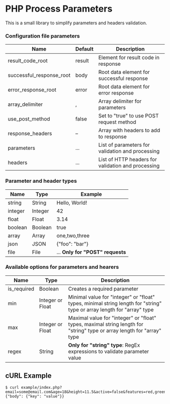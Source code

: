 # PHP Process Parameters

This is a small library to simplify parameters and headers validation.

### Configuration file parameters
|Name|Default|Description|
|---|---|---|
|result_code_root|result|Element for result code in response|
|successful_response_root|body|Root data element for successful response|
|error_response_root|error|Root data element for error response|
|array_delimiter|,|Array delimiter for parameters|
|use_post_method|false|Set to "true" to use POST request method|
|response_headers|–|Array with headers to add to response|
|parameters|...|List of parameters for validation and processing|
|headers|...|List of HTTP headers for validation and processing|

### Parameter and header types
|Name|Type|Example|
|---|---|---|
|string|String|Hello, World!|
|integer|Integer|42|
|float|Float|3.14|
|boolean|Boolean|true|
|array|Array|one,two,three|
|json|JSON|{"foo": "bar"}|
|file|File|... **Only for "POST" requests**|

### Available options for parameters and hearers
|Name|Type|Description|
|---|---|---|
|is_required|Boolean|Creates a required parameter
|min|Integer or Float|Minimal value for "integer" or "float" types, minimal string length for "string" type or array length for "array" type|
|max|Integer or Float|Maximal value for "integer" or "float" types, maximal string length for "string" type or array length for "array" type|
|regex|String|**Only for "string" type**: RegEx expressions to validate parameter value


## cURL Example
```
$ curl example/index.php?email=some@email.com&age=18&height=11.5&active=false&features=red,green,blue&config={"body": {"key": "value"}}
```